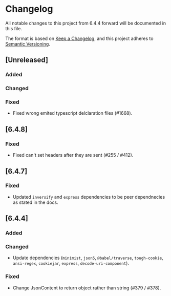 # Changelog

All notable changes to this project from 6.4.4 forward will be documented in this file.

The format is based on [Keep a Changelog](https://keepachangelog.com/en/1.0.0/),
and this project adheres to [Semantic Versioning](https://semver.org/spec/v2.0.0.html).

## [Unreleased]

### Added

### Changed

### Fixed
-   Fixed wrong emited typescript delclaration files (#1668).

## [6.4.8]

### Fixed

-   Fixed can't set headers after they are sent (#255 / #412).

## [6.4.7]

### Fixed

-   Updated `inversify` and `express` dependencies to be peer dependnecies as stated in the docs.

## [6.4.4]

### Added

### Changed

-   Update dependencies (`minimist`, `json5`, `@babel/traverse`, `tough-cookie`, `ansi-regex`, `cookiejar`, `express`, `decode-uri-component`).

### Fixed

-   Change JsonContent to return object rather than string (#379 / #378).
